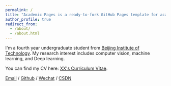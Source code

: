 ```yaml
---
permalink: /
title: "Academic Pages is a ready-to-fork GitHub Pages template for academic personal websites"
author_profile: true
redirect_from: 
  - /about/
  - /about.html
---
```




I'm a fourth year undergraduate student from [Beijing Institute of Technology](https://www.pku.edu.cn/). My research interest includes computer vision, machine learning, and Deep learning.


You can find my CV here: [XX's Curriculum Vitae](../assets/Curriculum_Vitae.pdf).

[Email](mailto:wy1725560231@163.com) / [Github](https://github.com/Frost-Descent) / [Wechat](../images/wechat.jpg) / [CSDN](https://blog.csdn.net/weixin_73404807?spm=1000.2115.3001.5343)
